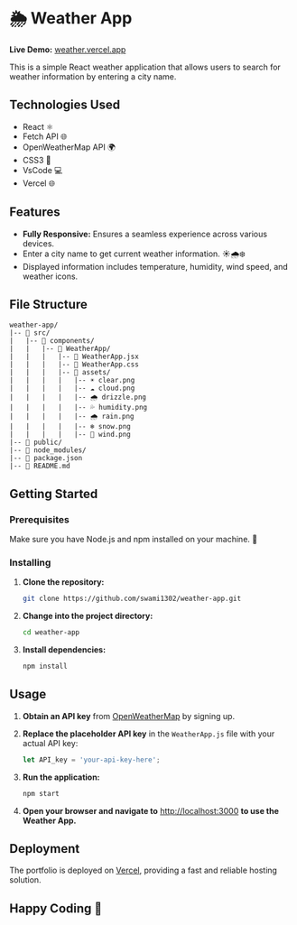 # 🌦️ Weather App

**Live Demo:**  [weather.vercel.app](https://weather13.vercel.app/)


This is a simple React weather application that allows users to search for weather information by entering a city name.

## Technologies Used

- React ⚛️
- Fetch API 🌐
- OpenWeatherMap API 🌍
- CSS3 🎨
- VsCode 💻
- Vercel 🌐

## Features

- **Fully Responsive:** Ensures a seamless experience across various devices.
- Enter a city name to get current weather information. ☀️🌧️❄️
- Displayed information includes temperature, humidity, wind speed, and weather icons.

## File Structure

```plaintext
weather-app/
|-- 📁 src/
|   |-- 📁 components/
|   |   |-- 📄 WeatherApp/
|   |   |   |-- 📄 WeatherApp.jsx
|   |   |   |-- 📄 WeatherApp.css
|   |   |   |-- 📁 assets/
|   |   |   |   |-- ☀️ clear.png
|   |   |   |   |-- ☁️ cloud.png
|   |   |   |   |-- 🌧️ drizzle.png
|   |   |   |   |-- 💦 humidity.png
|   |   |   |   |-- 🌧️ rain.png
|   |   |   |   |-- ❄️ snow.png
|   |   |   |   |-- 💨 wind.png
|-- 📁 public/
|-- 📁 node_modules/
|-- 📄 package.json
|-- 📄 README.md
```

## Getting Started

### Prerequisites

Make sure you have Node.js and npm installed on your machine. 🚀

### Installing

1. **Clone the repository:**

   ```bash
   git clone https://github.com/swami1302/weather-app.git
   ```

2. **Change into the project directory:**

   ```bash
   cd weather-app
   ```

3. **Install dependencies:**

   ```bash
   npm install
   ```

## Usage

1. **Obtain an API key** from [OpenWeatherMap](https://openweathermap.org/) by signing up.

2. **Replace the placeholder API key** in the `WeatherApp.js` file with your actual API key:

   ```javascript
   let API_key = 'your-api-key-here';
   ```

3. **Run the application:**

   ```bash
   npm start
   ```

4. **Open your browser and navigate to** [http://localhost:3000](http://localhost:3000) **to use the Weather App.**

## Deployment

The portfolio is deployed on [Vercel](https://vercel.com/), providing a fast and reliable hosting solution.




## Happy Coding 🚀
